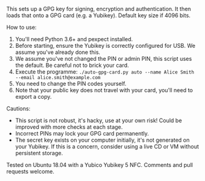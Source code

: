 This sets up a GPG key for signing, encryption and authentication. 
It then loads that onto a GPG card (e.g. a Yubikey). Default key size if 4096 bits.

How to use:

1. You'll need Python 3.6+ and pexpect installed.
2. Before starting, ensure the Yubikey is correctly configured for USB. We assume you've already done this. 
3. We assume you've not changed the PIN or admin PIN, this script uses the default. Be careful not to brick your card.
4. Execute the programme: `./auto-gpg-card.py auto --name Alice Smith --email alice.smith@example.com`
5. You need to change the PIN codes yourself.
6. Note that your public key does not travel with your card, you'll need to export a copy.

Cautions:

* This script is not robust, it's hacky, use at your own risk! Could be improved with more checks at each stage.
* Incorrect PINs may lock your GPG card permanently.
* The secret key exists on your computer initially, it's not generated on your Yubikey. If this is a concern, consider
  using a live CD or VM without persistent storage.

Tested on Ubuntu 18.04 with a Yubico Yubikey 5 NFC. Comments and pull requests welcome.

